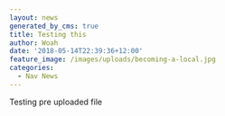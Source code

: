 ```yaml
---
layout: news
generated_by_cms: true
title: Testing this
author: Woah
date: '2018-05-14T22:39:36+12:00'
feature_image: /images/uploads/becoming-a-local.jpg
categories:
  - Nav News
---
```

Testing pre uploaded file
